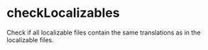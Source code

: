 # checkLocalizables
 Check if all localizable files contain the same translations as in the localizable files.

